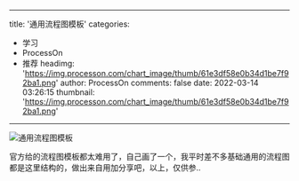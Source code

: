 
---
title: '通用流程图模板'
categories: 
 - 学习
 - ProcessOn
 - 推荐
headimg: 'https://img.processon.com/chart_image/thumb/61e3df58e0b34d1be7f92ba1.png'
author: ProcessOn
comments: false
date: 2022-03-14 03:26:15
thumbnail: 'https://img.processon.com/chart_image/thumb/61e3df58e0b34d1be7f92ba1.png'
---

<div>   
<img class="thumb" alt="通用流程图模板" src="https://img.processon.com/chart_image/thumb/61e3df58e0b34d1be7f92ba1.png" referrerpolicy="no-referrer">
<p>官方给的流程图模板都太难用了，自己画了一个，我平时差不多基础通用的流程图都是这里结构的，做出来自用加分享吧，以上，仅供参..</p>  
</div>
            